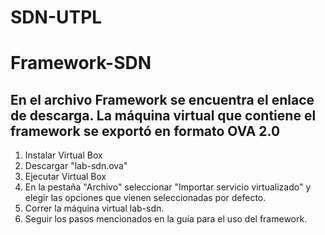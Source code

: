 # SDN-UTPL
# Framework-SDN 
En el archivo Framework se encuentra el enlace de descarga. La máquina virtual que contiene el framework se exportó en formato OVA 2.0 
--------------------------------------------------------------------------------------------------------------------------------------
1. Instalar Virtual Box
2. Descargar "lab-sdn.ova" 
3. Ejecutar Virtual Box
4. En la pestaña "Archivo" seleccionar "Importar servicio virtualizado" y elegir las opciones que vienen seleccionadas por defecto.
5. Correr la máquina virtual lab-sdn.
6. Seguir los pasos mencionados en la guía para el uso del framework.
